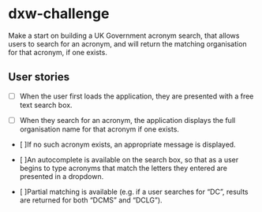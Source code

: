# dxw-challenge

Make a start on building a UK Government acronym search, that allows users to search for an acronym, and will return the matching organisation for that acronym, if one exists.

## User stories

- [ ] When the user first loads the application, they are presented with a free text search
box.

- [ ] When they search for an acronym, the application displays the full organisation
name for that acronym if one exists.

- [ ]If no such acronym exists, an appropriate message is displayed.

- [ ]An autocomplete is available on the search box, so that as a user begins to type
acronyms that match the letters they entered are presented in a dropdown.

- [ ]Partial matching is available (e.g. if a user searches for “DC”, results are returned for
both “DCMS” and “DCLG”).
